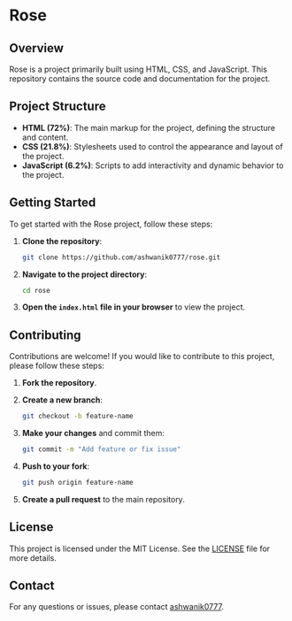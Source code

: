 # Rose

## Overview
Rose is a project primarily built using HTML, CSS, and JavaScript. This repository contains the source code and documentation for the project.

## Project Structure
- **HTML (72%)**: The main markup for the project, defining the structure and content.
- **CSS (21.8%)**: Stylesheets used to control the appearance and layout of the project.
- **JavaScript (6.2%)**: Scripts to add interactivity and dynamic behavior to the project.

## Getting Started
To get started with the Rose project, follow these steps:

1. **Clone the repository**:
    ```bash
    git clone https://github.com/ashwanik0777/rose.git
    ```

2. **Navigate to the project directory**:
    ```bash
    cd rose
    ```

3. **Open the `index.html` file in your browser** to view the project.

## Contributing
Contributions are welcome! If you would like to contribute to this project, please follow these steps:

1. **Fork the repository**.
2. **Create a new branch**:
    ```bash
    git checkout -b feature-name
    ```

3. **Make your changes** and commit them:
    ```bash
    git commit -m "Add feature or fix issue"
    ```

4. **Push to your fork**:
    ```bash
    git push origin feature-name
    ```

5. **Create a pull request** to the main repository.

## License
This project is licensed under the MIT License. See the [LICENSE](LICENSE) file for more details.

## Contact
For any questions or issues, please contact [ashwanik0777](https://github.com/ashwanik0777).
